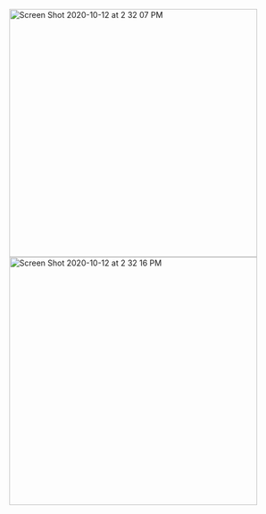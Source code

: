<img width="444" alt="Screen Shot 2020-10-12 at 2 32 07 PM" src="https://user-images.githubusercontent.com/54338670/95783547-b61ed100-0c97-11eb-89bf-6f2f0e467200.png"> <img width="444" alt="Screen Shot 2020-10-12 at 2 32 16 PM" src="https://user-images.githubusercontent.com/54338670/95783554-bb7c1b80-0c97-11eb-9014-a6b53f5b8f9f.png">
